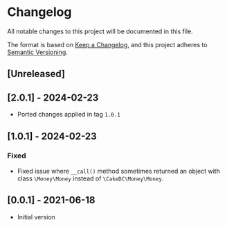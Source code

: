 # Changelog
All notable changes to this project will be documented in this file.

The format is based on [Keep a Changelog](https://keepachangelog.com/en/1.0.0/),
and this project adheres to [Semantic Versioning](https://semver.org/spec/v2.0.0.html).

## [Unreleased]

## [2.0.1] - 2024-02-23
- Ported changes applied in tag `1.0.1` 

## [1.0.1] - 2024-02-23

### Fixed
- Fixed issue where `__call()` method sometimes returned an object with class `\Money\Money` instead of `\CakeDC\Money\Money`.

## [0.0.1] - 2021-06-18

* Initial version

